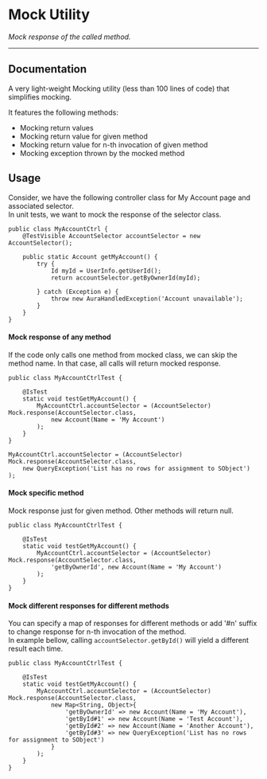 # Mock Utility
*Mock response of the called method.*

---
## Documentation
A very light-weight Mocking utility (less than 100 lines of code) that simplifies mocking.

It features the following methods:
- Mocking return values
- Mocking return value for given method
- Mocking return value for n-th invocation of given method
- Mocking exception thrown by the mocked method

## Usage

Consider, we have the following controller class for My Account page and associated selector.  
In unit tests, we want to mock the response of the selector class.

```apex
public class MyAccountCtrl {
    @TestVisible AccountSelector accountSelector = new AccountSelector();

    public static Account getMyAccount() {
        try {
            Id myId = UserInfo.getUserId();
            return accountSelector.getByOwnerId(myId);

        } catch (Exception e) {
            throw new AuraHandledException('Account unavailable');
        }
    }
} 
```

#### Mock response of any method
If the code only calls one method from mocked class, we can skip the method name. In that case, all calls will return mocked response.
```apex | Mock any response
public class MyAccountCtrlTest {

    @IsTest
    static void testGetMyAccount() {
        MyAccountCtrl.accountSelector = (AccountSelector) Mock.response(AccountSelector.class,
            new Account(Name = 'My Account')
        );
    }
} 
```

```apex | Mock exception | If response value is an exception, that exception will be thrown when mocked method is called.
MyAccountCtrl.accountSelector = (AccountSelector) Mock.response(AccountSelector.class,
    new QueryException('List has no rows for assignment to SObject')
);
```

#### Mock specific method

Mock response just for given method. Other methods will return null.
```apex
public class MyAccountCtrlTest {

    @IsTest
    static void testGetMyAccount() {
        MyAccountCtrl.accountSelector = (AccountSelector) Mock.response(AccountSelector.class,
            'getByOwnerId', new Account(Name = 'My Account')
        );
    }
} 
```

#### Mock different responses for different methods
You can specify a map of responses for different methods or add '#n' suffix to change response for n-th invocation of the method.  
In example bellow, calling `accountSelector.getById()` will yield a different result each time.
```apex
public class MyAccountCtrlTest {

    @IsTest
    static void testGetMyAccount() {
        MyAccountCtrl.accountSelector = (AccountSelector) Mock.response(AccountSelector.class,
            new Map<String, Object>{
                'getByOwnerId' => new Account(Name = 'My Account'),
                'getById#1' => new Account(Name = 'Test Account'),
                'getById#2' => new Account(Name = 'Another Account'),
                'getById#3' => new QueryException('List has no rows for assignment to SObject')
            }
        );
    }
} 
```